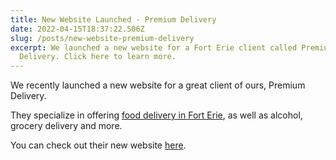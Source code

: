 ```yaml
---
title: New Website Launched - Premium Delivery
date: 2022-04-15T18:37:22.506Z
slug: /posts/new-website-premium-delivery
excerpt: We launched a new website for a Fort Erie client called Premium
  Delivery. Click here to learn more.
---
```

We recently launched a new website for a great client of ours, Premium Delivery.

They specialize in offering [food delivery in Fort Erie](https://www.premiumdeliverys.com/), as well as alcohol, grocery delivery and more.

You can check out their new website [here](https://www.premiumdeliverys.com/).